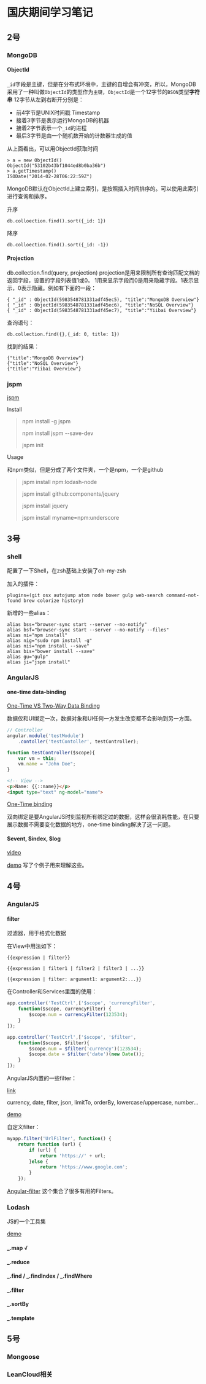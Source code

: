 # 国庆期间学习笔记
## 2号
### MongoDB
#### ObjectId
`_id`字段是主键，但是在分布式环境中，主键的自增会有冲突，所以，MongoDB采用了一种叫做`ObjectId`的类型作为`主键`，`ObjectId`是一个12字节的`BSON`类型**字符串**
12字节从左到右断开分别是：

- 前4字节是UNIX时间戳 Timestamp
- 接着3字节是表示运行MongoDB的机器
- 接着2字节表示一个`_id`的进程
- 最后3字节是由一个随机数开始的计数器生成的值

从上面看出，可以用ObjectId获取时间

```
> a = new ObjectId()
ObjectId("53102b43bf1044ed8b0ba36b")
> a.getTimestamp()
ISODate("2014-02-28T06:22:59Z")
```
MongoDB默认在ObjectId上建立索引，是按照插入时间排序的。可以使用此索引进行查询和排序。

升序

```
db.colloection.find().sort({_id: 1})
```

降序

```
db.colloection.find().sort({_id: -1})
```
#### Projection
db.collection.find(query, projection)
projection是用来限制所有查询匹配文档的返回字段，设置的字段列表值1或0。 1用来显示字段而0是用来隐藏字段。1表示显示，0表示隐藏。例如有下面的一段：

```
{ "_id" : ObjectId(5983548781331adf45ec5), "title":"MongoDB Overview"}
{ "_id" : ObjectId(5983548781331adf45ec6), "title":"NoSQL Overview"}
{ "_id" : ObjectId(5983548781331adf45ec7), "title":"Yiibai Overview"}
```

查询语句：

```
db.collection.find({},{_id: 0, title: 1})
```

找到的结果：

```
{"title":"MongoDB Overview"}
{"title":"NoSQL Overview"}
{"title":"Yiibai Overview"}
```

### jspm
[jspm](http://jspm.io)

Install
> npm install -g jspm
> 
> npm install jspm --save-dev
> 
> jspm init
> 

Usage

和npm类似，但是分成了两个文件夹，一个是npm，一个是github
> jspm install npm:lodash-node
> 
> jspm install github:components/jquery
> 
> jspm install jquery
> 
> jspm install myname=npm:underscore

## 3号
### shell
配置了一下Shell，在zsh基础上安装了oh-my-zsh

加入的插件：

```
plugins=(git osx autojump atom node bower gulp web-search command-not-found brew colorize history)
```
新增的一些alias：

```
alias bss="browser-sync start --server --no-notify"
alias bsf="browser-sync start --server --no-notify --files"
alias ni="npm install"
alias nig="sudo npm install -g"
alias nis="npm install --save"
alias bis="bower install --save"
alias gu="gulp"
alias ji="jspm install"
```

### AngularJS
#### one-time data-binding
[One-Time VS Two-Way Data Binding](http://kodypeterson.com/angularjs-the-3-types-of-data-binding/)

数据仅和UI绑定一次，数据对象和UI任何一方发生改变都不会影响到另一方面。

```javascript
// Controller
angular.module('testModule')
    .contoller('testContoller', testController);

function testController($scope){
    var vm = this;
    vm.name = "John Doe";
}
```

```html
<!-- View -->
<p>Name: {{::name}}</p>
<input type="text" ng-model="name">
```

[One-Time binding](http://blog.thoughtram.io/angularjs/2014/10/14/exploring-angular-1.3-one-time-bindings.html)

双向绑定是要AngularJS时刻监视所有绑定过的数据，这样会很消耗性能，在只要展示数据不需要变化数据的地方，one-time binding解决了这一问题。

#### $event, $index, $log
[video](https://www.youtube.com/watch?v=jEpbjve5iHk&feature=player_embedded)

[demo](https://github.com/yuetsh/AngularJS_Practise/blob/master/10_%24index_%24log_%24event/index.html) 写了个例子用来理解这些。

## 4号
### AngularJS
#### filter
过滤器，用于格式化数据

在View中用法如下： 

```
{{expression | filter}}
```

```
{{expression | filter1 | filter2 | filter3 | ...}}
```

```
{{expression | filter: argument1: argument2:...}}
```

在Controller和Services里面的使用：

```javascript
app.controller('TestCtrl',['$scope', 'currencyFilter', 
    function($scope, currencyFilter) {
        $scope.num = currencyFilter(123534);  
	}
]);
```

```javascript
app.controller('TestCtrl',['$scope', '$filter', 
	function($scope, $filter){
	    $scope.num = $filter('currency')(123534);
	    $scope.date = $filter('date')(new Date());
	}
]);
```

AngularJS内置的一些filter：

[link](http://www.tuicool.com/articles/vmmeQvj)

currency, date, filter, json, limitTo, orderBy, lowercase/uppercase, number...

[demo](https://github.com/yuetsh/AngularJS_Practise/blob/master/11_filter_2/index.html)

自定义filter：

```javascript
myapp.filter('UrlFilter', function() {
	return function (url) {
		if (url) {
			return 'https://' + url;
		}else {
			return 'https://www.google.com';
		}
	});
```

[Angular-filter](https://github.com/a8m/angular-filter) 这个集合了很多有用的Filters。

### Lodash
JS的一个工具集

[demo]()
#### _.map √
#### _.reduce
#### _.find / _.findIndex / _.findWhere
#### _.filter
#### _.sortBy
#### _.template

## 5号
### Mongoose
### LeanCloud相关